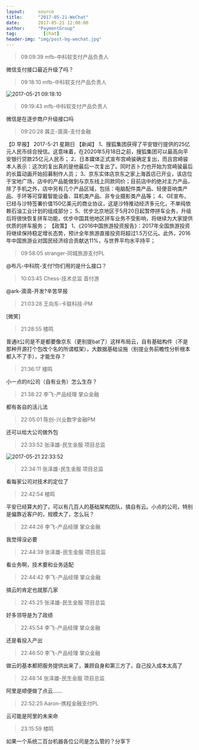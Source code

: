 ```yaml
---
layout:     source 
title:      "2017-05-21-WeChat"
date:       2017-05-21 12:00:00
author:     "PaymentGroup"
tag:		  [chat]
header-img: "img/post-bg-wechat.jpg"
---
```

> 09:09:39  mfb-中科软支付产品负责人  
   
微信支付接口最近升级了吗？  
   
> 09:18:10  mfb-中科软支付产品负责人  
   
![2017-05-21 09:18:10](http://wechat.lixf.cn/img/20170521_091810.png) 
   
> 09:19:43  mfb-中科软支付产品负责人  
   
微信是在逐步商户升级接口吗  
   
> 09:20:28  龚正-滴滴-支付金融  
   
【D  早报】 2017-5-21  星期日  【新闻】 1、搜狐集团获得了平安银行提供的25亿元人民币综合授信。这意味着，在2020年5月18日之前，搜狐集团可以最高向平安银行贷款25亿元人民币；  2、日本媒体正式宣布宫崎骏确定复出，而且宫崎骏本人表示：这次的复出真的是他最后一次复出了。同时吉卜力也开始为宫崎骏最后的长篇动画开始招募制作人员；  3、京东实体店京东之家上海首店已开业，该店位于宝地广场，店中的产品能做到与京东线上同款同价；目前店中的绝对主力产品，除了手机之外，店中另有几个产品区域，包括：电脑配件类产品、轻便音响类产品、手环等可穿戴智能设备、耳机类产品、非专业摄影类产品等；  4、GE宣布，已经与沙特签署价值150亿美元的商业协议，这是沙特推动经济多元化，不单纯依赖石油工业计划的组成部分；  5、优步北京地区于5月20日起暂停拼车业务，升级后将很快恢复拼车功能，优步中国其他地区拼车业务不受影响，将继续为大家提供优质的拼车服务；  【政策】 1、《2016中国旅游投资报告》：2017年全国旅游投资将继续保持稳定增长态势，预计全年旅游直接投资将超过1.5万亿元。此外，2016年中国旅游业对国民经济综合贡献达11%，与世界平均水平持平；  
   
> 09:58:05  stranger-同城旅游支付PL  
   
@布凡-中科院-支付?你们用的是什么接口？  
   
> 10:03:45  Chess-技术总监 首付游   
   
@ark-滴滴-开发?辛苦早报  
   
> 21:03:28  王向东-卡联科技-PM  
   
[微笑]  
   
> 21:28:55  楼鸣  
   
普通it公司是不是都要像京东（更别提bat了）这样布局云，自有基础构件（不是那种开源打个包改个名的所谓框架），大数据基础设施（别提业务前瞻性分析根本都入不了手），才能生存？  
   
> 21:36:17  楼鸣  
   
小一点的it公司（自有业务）怎么生存？  
   
> 21:38:22  李飞-产品经理 掌众金融  
   
都有各自的活儿法  
   
> 22:05:01  陈创-兴业数字金融PM  
   
还可以给大公司做外包  
   
> 22:33:52  张泽雄-民生金服 项目总监  
   
![2017-05-21 22:33:52](http://wechat.lixf.cn/img/20170521_223352.png) 
   
> 22:34:11  张泽雄-民生金服 项目总监  
   
看每家公司对技术的定位了  
   
> 22:42:54  楼鸣  
   
平安已经算大的了，可以有几百人的基础架构团队，搞自有云。小点的公司，特别是偏靠近客户的，规模大了，怎么玩？  
   
> 22:44:26  李飞-产品经理 掌众金融  
   
我觉得没必要  
   
> 22:44:39  张泽雄-民生金服 项目总监  
   
看业务啊，技术要和业务适配  
   
> 22:44:42  李飞-产品经理 掌众金融  
   
搞云的肯定也就那几家  
   
> 22:45:25  张泽雄-民生金服 项目总监  
   
好多领导是为了政绩  
   
> 22:45:54  李飞-产品经理 掌众金融  
   
还是看投入产出  
   
> 22:46:50  李飞-产品经理 掌众金融  
   
做云的基本都把服务提供出来了，兼顾自身和第三方了，自己投入成本太高了  
   
> 22:48:14  张泽雄-民生金服 项目总监  
   
阿里是顺便做了点云……  
   
> 22:52:25  Aaron-携程金融支付PL  
   
云可能是阿里的未来命  
   
> 23:15:59  楼鸣  
   
如果一个系统二百台机器各位公司是怎么管的？分享下  
   
